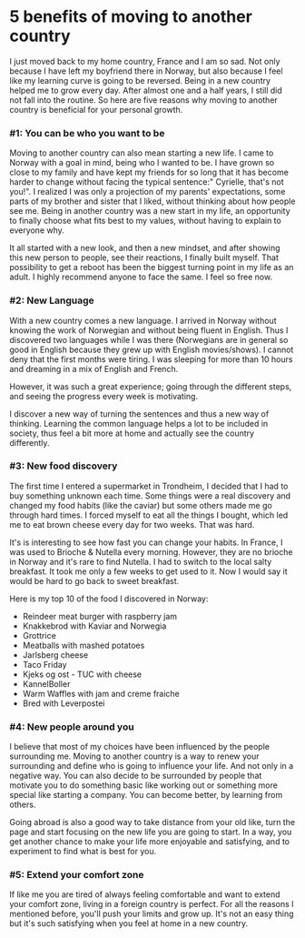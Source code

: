 # 5 benefits of moving to another country

I just moved back to my home country, France and I am so sad. Not only because I have left my boyfriend there in Norway, but also because I feel like my learning curve is going to be reversed. Being in a new country helped me to grow every day. After almost one and a half years, I still did not fall into the routine. So here are five reasons why moving to another country is beneficial for your personal growth.

### #1: You can be who you want to be

Moving to another country can also mean starting a new life. I came to Norway with a goal in mind, being who I wanted to be. I have grown so close to my family and have kept my friends for so long that it has become harder to change without facing the typical sentence:" Cyrielle, that's not you!". I realized I was only a projection of my parents' expectations, some parts of my brother and sister that I liked, without thinking about how people see me. Being in another country was a new start in my life, an opportunity to finally choose what fits best to my values, without having to explain to everyone why.

It all started with a new look, and then a new mindset, and after showing this new person to people, see their reactions, I finally built myself. That possibility to get a reboot has been the biggest turning point in my life as an adult. I highly recommend anyone to face the same. I feel so free now.

### #2: New Language

With a new country comes a new language. I arrived in Norway without knowing the work of Norwegian and without being fluent in English. Thus I discovered two languages while I was there (Norwegians are in general so good in English because they grew up with English movies/shows). I cannot deny that the first months were tiring. I was sleeping for more than 10 hours and dreaming in a mix of English and French.

However, it was such a great experience; going through the different steps, and seeing the progress every week is motivating.

I discover a new way of turning the sentences and thus a new way of thinking. Learning the common language helps a lot to be included in society, thus feel a bit more at home and actually see the country differently.

### #3: New food discovery

The first time I entered a supermarket in Trondheim, I decided that I had to buy something unknown each time. Some things were a real discovery and changed my food habits (like the caviar) but some others made me go through hard times. I forced myself to eat all the things I bought, which led me to eat brown cheese every day for two weeks. That was hard.

It's is interesting to see how fast you can change your habits. In France, I was used to Brioche & Nutella every morning. However, they are no brioche in Norway and it's rare to find Nutella. I had to switch to the local salty breakfast. It took me only a few weeks to get used to it. Now I would say it would be hard to go back to sweet breakfast.

Here is my top 10 of the food I discovered in Norway:

- Reindeer meat burger with raspberry jam
- Knakkebrod with Kaviar and Norwegia
- Grottrice
- Meatballs with mashed potatoes
- Jarlsberg cheese
- Taco Friday
- Kjeks og ost - TUC with cheese
- KannelBoller
- Warm Waffles with jam and creme fraiche
- Bred with Leverpostei

### #4: New people around you

I believe that most of my choices have been influenced by the people surrounding me. Moving to another country is a way to renew your surrounding and define who is going to influence your life. And not only in a negative way. You can also decide to be surrounded by people that motivate you to do something basic like working out or something more special like starting a company. You can become better, by learning from others.

Going abroad is also a good way to take distance from your old like, turn the page and start focusing on the new life you are going to start. In a way, you get another chance to make your life more enjoyable and satisfying, and to experiment to find what is best for you.

### #5: Extend your comfort zone

If like me you are tired of always feeling comfortable and want to extend your comfort zone, living in a foreign country is perfect. For all the reasons I mentioned before, you'll push your limits and grow up. It's not an easy thing but it's such satisfying when you feel at home in a new country.